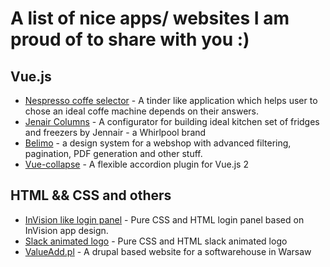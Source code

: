 # A list of nice apps/ websites I am proud of to share with you :) 


## Vue.js
- [Nespresso coffe selector](https://www.nespresso.com/ch/de/nespresso-system-advisor) - A tinder like application which helps user to chose an ideal coffe machine depends on their answers.
- [Jenair Columns](https://www.jennair.ca/configure-your-columns/) - A configurator for building ideal kitchen set of fridges and freezers by Jennair - a Whirlpool brand
- [Belimo](http://belimo-v2.monto.dk/) - a design system for a webshop with advanced filtering, pagination, PDF generation and other stuff.
- [Vue-collapse](https://roszpun.github.io/vue-collapse/#/) - A flexible accordion plugin for Vue.js 2

## HTML && CSS and others
- [InVision like login panel](https://codepen.io/roszpun/pen/xwmzmx) - Pure CSS and HTML login panel based on InVision app design.
- [Slack animated logo](https://codepen.io/roszpun/pen/VapWQO) - Pure CSS and HTML slack animated logo 
- [ValueAdd.pl](https://valueadd.pl/) - A drupal based website for a softwarehouse in Warsaw
